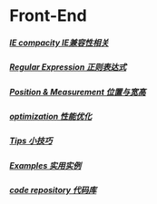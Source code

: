 #	Front-End

#####	[IE compacity	IE兼容性相关](https://github.com/LittleChell/frontEnd/tree/master/approach/IE%20compacity.md)

#####	[Regular Expression	正则表达式](https://github.com/LittleChell/frontEnd/tree/master/docs/regexp.md)

#####	[Position & Measurement	位置与宽高](https://github.com/LittleChell/frontEnd/tree/master/docs/measurement.md)

#####	[optimization	性能优化](https://github.com/LittleChell/frontEnd/tree/master/docs/optimization.md)

#####	[Tips	小技巧](https://github.com/LittleChell/front-end/tree/master/docs/tips.md)

#####	[Examples	实用实例](https://github.com/LittleChell/frontEnd/tree/master/approach/examples.md)

#####	[code repository	代码库](https://github.com/LittleChell/frontEnd/tree/master/code/codes.md)
